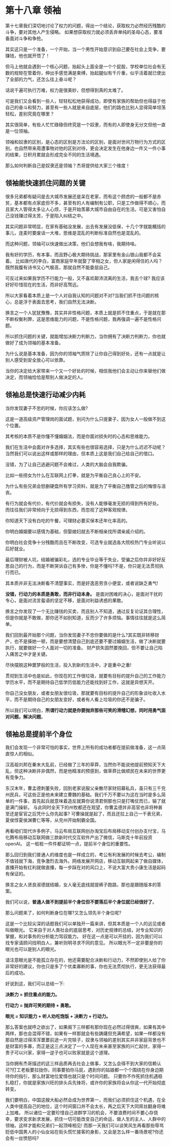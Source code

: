 # 第十八章 领袖

第十七章我们深切地讨论了权力的问题，得出一个结论，获取权力必然经历残酷的斗争，要对其他人产生侵略。
如果想获取权力就必须丢弃单纯的圣母心态，要准备面对斗争和争抢。

其实这只是一个准备，一个开始，当一个男性开始意识到自己要在社会上竞争，要赚钱，他也就开悟了！

但马上他就会遇到一个核心问题，抬起头上面全是一个个屁股，学校单位社会有无数的规矩在管着你，伸出手感觉满是束缚，抬起腿似有千斤重，似乎活着就已使出了全部的力气，还怎么往上奋斗呢？

话说千遍可执行万难，权力是很美妙，但想得到真的太难了。

可是我们又会看到一些人，轻轻松松地获得成功，即使有家族的帮助但也得益于他自己的奋斗和努力，甚至有一些人就是来自底层，他们的路也比别人显得简单坦荡轻松，差别究竟在哪里？

其实很简单，有些人忙忙碌碌但终究是一个奴隶，而有的人即使身无分文但他一直是一位领袖。

领袖和奴隶的区别，是心态的区别是方法论的区别，是面对世间万物行为方式的区别，也自然带来周遭事物对他的区别对待，更会决定发生在他身边一件又一件小事的结果，日积月累就会形成完全不同的生活境遇。

那么如何判断自己是奴隶还是领袖？杰哥提供给大家三个维度！

## 领袖能快速抓住问题的关键

很多兄弟都有疑问是去大城市发展还是呆在老家，而有这个顾虑的一般都不是赤贫，基本都有点家底但不多，甚至有的人有编制有公职，只是工作做得不顺心，而且家大人管得太多让人心烦，于是开始羡慕大城市自由自在的生活。可是又害怕自己没钱赚过得太苦，于是陷入纠结之中。

其实问题非常明显，在家有基础没发展，出去有发展没低保，十几个字就能概括的事儿，连麦时要废话一大堆，思维是混乱的判断标准自然也是混乱的。

而这种问题，领袖可以快速做出决策，他们会想我有啥，我期待啥。

我有好的学历，有本事，而且野心极大期待挑战，那家里有金山银山我都不会呆着。
比如唐代的李白，富商家庭早年就娶了宰相之女，但人家是闲得住的人吗？
既然我腹有诗书又心气极高，那就自然不能委屈自己。

可反过来如果我学历不行能力一般，又不喜欢颠沛流离的生活，我去个球?
我应该好好珍惜现在的生活，而非好高骛远。

所以大家看着本质上是一个人对自我认知的问题对不对?当我们抓不住问题的核心，总是浮于表面去思考，我们自然无法决断。

换言之一个人犹犹豫豫，其实并非性格问题，本质上就是抓不住重点，于是就在那不断权衡利弊，这是思维能力的问题，不是性格问题，我再强调一遍不是性格问题。

所以抓住问题的关键，就能增加决断力判断力，当你拥有了决断力判断力，你也就做好了成为领袖的基本准备。

为什么说是基本准备，因为你的领袖气质除了让你自己得到好处，还有一点就是让别人感受到安全放心可以依靠。

当你的决定给大家带来一个又一个好处的时候，相信我他们会主动让你来替他们做决定，而领袖恰恰是帮别人做决定的人。

## 领袖总是快速行动减少内耗

当你发现妻子不忠的时候，你应该怎么做?

这是一道高级资产管理岗的面试题，别问为什么只提妻子，因为女人一般做不到这个位置。

其考核的本质不是你懂不懂婚姻法，而是你面对损失时的心态和思维能力。

我们在生活中会面对许多选择，其实有些也很容易选择，只是为什么迟迟不动呢？
当然我们可以说出这样或那样的理由，但本质上这是我们自己给自己的借口。

没错，为了让自己逃避问题不会难过，人类的大脑会自我欺骗。

比如一些捞女为什么在互联网上打拳，就是为平衡自己良心上的不安。

为什么有些兄弟会怒删硬盘所有学习资料，就是为了平衡自己撸管之后的悔恨与沮丧。

有行为就会有代价，有代价就会有损失，没有人能够毫发无损的得到所有好处。
而往往我们非常倾向于无损得到东西，而忽视了这种客观规律。

你知道天下没有白吃的午餐，可理财必要买保本还年化率高的。

你明白婚姻要以感情为基础，但娶媳妇就去不断相亲找所谓亲戚介绍的。

你明白社会竞争十分残酷而且在不断改变，可选专业就选各大院校热门专业听说以后好就业。

最后理财被人坑，结婚被骗彩礼，选的专业毕业等于失业，受骗之后你并非好好反思自己的行为，而是不断哭诉自己有多惨，你是不懂吗?不是，你只是无法贯彻执行而已。

其本质并非无法决断看不清楚事实，而是好逸恶劳贪小便宜，或者说缺乏勇气!

**没错，行动力的本质是勇敢，而非行动本身。** 是面对困难的决心，是面对干扰的专心，是面对流言蜚语的坚定不移，是面对利益诱惑的果敢。

换言之你发现了一个无比赚钱的买卖，而且别人不知道，通过反复论证其合理性，但是你就是不敢做，那你还不如别知道，反而少了许多烦恼。事情往往就是这么简单。

我们回到最开始那个问题，当你发现妻子不忠你要做的是什么?其实既非转移财产，也不是揍她一顿，而是要想清楚自己到底还要不要过婚姻生活，做了决断就要执行，就要做好一个人面对一切的准备。
财产损失固然要挽回，但不要让自己陷入痛苦之中才是关键。

尽快摆脱这种噩梦般的生活，投入到新的生活中，才是重中之重!

贯彻到生活中也是如此，你现在的工作很垃圾，就要有目标的提升自己的工作能力学历水平，而不是期待自己低学历低能力还能找到好工作，这就是异想天开。

你自己没女朋友，或者女朋友很垃圾，那就要有目标的提升自己的形象谈吐收入水平，而不是期待自己的女朋友变好，或者有人看上垃圾的你还不是骗子。

所以我们可以明白，**所谓行动力就是你要抛弃那些可笑的滑稽幻想，同时用勇气面对问题，解决问题**。

## 领袖总是提前半个身位

我们会发现一个非常可怕的事实，世界上所有的成功者都在提前做准备，这一点简直惊人的相似。

汉高祖刘邦在秦末大乱前，已经做了三年的草莽，当然你不能说他提前预知天下大乱，但这种决断并非偶然，而是他精准的预感到，做草莽比做顺民在未来的世界更有竞争力。

东汉末年，曹孟德刺董失败，回到老家说服父亲散尽家财招募私兵，虽只有三千兖州民兵，可这些正是他未来建立曹魏的基础。我们千万不要以为这在当时是多么简单的一件事，首先起兵就意味着造反就算你说清君侧那也只是打嘴仗而已，输了就是满门操斩。
与此同时全天下的州牧都还在观望，你曹孟德并非高官也非将种甚至还是宦官之后凭什么你先起事?
可曹操就是起了，而且还拉上自己一干表兄弟，夏侯惇夏侯渊曹仁等等，从兖州开始制霸全国。

再看咱们现代许多例子，马云布局互联网创办淘宝后布局移动支付创办支付宝，马化腾布局移动互联网做三款新时代交互软件产出了微信，马斯克十年前投资openAI。
这一桩桩一件件都证明一点，提前半个身位的重要性。

那么回归到我们普通人的维度也是一样成立的，考公有利发展的时候去考公，编制不值钱就下海，竞争激烈去海外。网络发展开网店，移动互联网起来了做自媒体，直播开始有红利就做直播，每一步踩在对的风口上，不说大富大贵小康生活是起码有保证的。

换言之女人贤良淑德就结婚，女人毫无底线就提裤子跑路，那也是跟随版本的答案。

我们可以说，**普通人做不到提前半个身位但不要落后半个身位就已经很好了**。

那么问题来了，如何判断身位在哪?又怎么领先半个身位呢?

这是一个比较尖深的话题我们可以单独开一篇来讲，但其本质是一个人的远见或者叫做眼光。
它来自于对人类社会的底层思考，对历史规律的总结，对专业知识的掌握，和对事务的分析能力驾驭能力。
好在这一点是可以开挂的，因为我们可以找专家请顾问找明白人，兼听则明寻求不同的意见。
所以眼光不一定非要是你的眼光也可以是别人的眼光。

请注意眼光是不能孤立存在的，他还需要配合决断和行动力，不然即使别人给了你非常好的建议，你也只是多了个优柔寡断的事，你也无法贯彻执行，更无法获得最后的成功。

好说到这，我们可以总结一下:

**决断力 = 抓住重点的能力。**

**行动力 = 抛弃可笑的期待 + 勇敢。**

**眼光 = 知识能力 + 听人劝吃饱饭 + 决断力 + 行动力。**

那么答案也就呼之欲出了，如果阁下三样都有那你现在必然过得很爽，如果有其中两样，那也会混得不错，如果有一样那就会有些踌躇但充满希望，如果一样都没有那自然是过得浑浑噩噩前途一片完犊子，奴隶与领袖的差别其实并非家庭背景也不是财富的多寡，而正是这三点决定了一个人现在未来甚至家族的兴亡起伏，家得一贵子可以兴家，家得一逆子也可以败家就是这个道理。

当你拥有杰哥描述的这三样品质再去社会上做事，又怎么会得不到大家的信赖认可?打工老板要拉拢你，同事要拍你马屁，遇到你的姑娘都一个个围绕在你身边期待你的指引，那么财富地位爱情也就只是个时间问题。
只要你不作死抓住机遇稳扎稳打，你就是家族兴旺的排头兵先锋将，或许你的家族将会从你这一代开始彻底转变。

我们要明白，中国这艘大船必然会成为世界第一，而我们必须抓住这个机遇，在全人类中提高自己的地位，这个时间窗口并不会太长，再之后天下大同屌丝翻身将难上加难。
所以诸位一定要珍惜自己进群学习的机会，不要浪费时间不要心存侥幸，要求变求新求发展，抓住一切可能改变自己的命运，做人生的主人、人群中的领袖，这样才能和兄弟们一起顶峰相见!
而那一天我们可以谈笑风生再看那些辱骂贬低中国男人的小仙女站在街头慌忙接客的身影，又会是怎么样一番场景呢?你还会有一丝愤怒吗?
